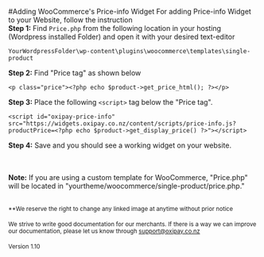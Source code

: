 #Adding WooCommerce's Price-info Widget
For adding Price-info Widget to your Website, follow the instruction<br>
<strong>Step 1:</strong> Find ```Price.php``` from the following location in your hosting (Wordpress installed Folder) and open it with your desired text-editor <br>
```
YourWordpressFolder\wp-content\plugins\woocommerce\templates\single-product
```
<strong>Step 2:</strong> Find "Price tag" as shown below <br>
```
<p class="price"><?php echo $product->get_price_html(); ?></p>
```
<strong>Step 3:</strong> Place the following ```<script>``` tag below the "Price tag".<br>
```
<script id="oxipay-price-info" src="https://widgets.oxipay.co.nz/content/scripts/price-info.js?productPrice=<?php echo $product->get_display_price() ?>"></script>
```
<strong>Step 4:</strong> Save and you should see a working widget on your website.<br><br>
<script id="oxipay-price-info" src="https://widgets.oxipay.co.nz/content/scripts/price-info.js?productPrice=0"></script>
<br>
<div class="alert alert-danger">
  <strong>Note:</strong> If you are using a custom template for WooCommerce, "Price.php" will be located in "yourtheme/woocommerce/single-product/price.php."
</div>
<br>

<small>**We reserve the right to change any linked image at anytime without prior notice</small>
<br/><br/>
<small>We strive to write good documentation for our merchants. If there is a way we can improve our documentation, please let us know through <a href="mailto:support@oxipay.co.nz?Subject=Oxipay Documentation">support@oxipay.co.nz</a></small>
<br>
<br>
<small>Version 1.10</small>
